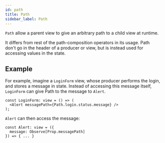 ```yaml
---
id: path
title: Path
sidebar_label: Path
---
```


`Path` allow a parent view to give an arbitrary path to a child view at runtime.

It differs from rest of the path-composition operators in its usage. Path don't
go in the header of a producer or view, but is instead used for accessing values
in the state.

## Example

For example, imagine a `LoginForm` view, whose producer performs the login, and
stores a message in state. Instead of accessing this message itself, `LoginForm`
can give Path to the message to `Alert`.

```tsx
const LoginForm: view = () => (
  <Alert messagePath={Path.login.status.message} />
);
```

`Alert` can then access the message:
```tsx
const Alert: view = ({
  message: Observe[Prop.messagePath]
}) => { ... }
```
